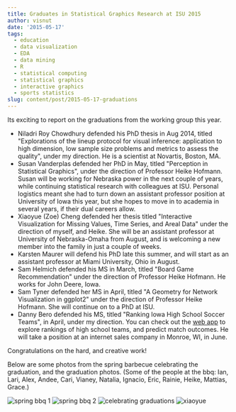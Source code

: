 ```yaml
---
title: Graduates in Statistical Graphics Research at ISU 2015
author: visnut
date: '2015-05-17'
tags:
  - education
  - data visualization
  - EDA
  - data mining
  - R
  - statistical computing
  - statistical graphics
  - interactive graphics
  - sports statistics
slug: content/post/2015-05-17-graduations
---
```


Its exciting to report on the graduations from the working group this year. 

- Niladri Roy Chowdhury defended his PhD thesis in Aug 2014, titled "Explorations of the lineup protocol for visual inference: application to high dimension, low sample size problems and metrics to assess the quality", under my direction. He is a scientist at Novartis, Boston, MA.
- Susan Vanderplas defended her PhD in May, titled "Perception in Statistical Graphics", under the direction of Professor Heike Hofmann. Susan will be working for Nebraska power in the next couple of years, while continuing statistical research with colleagues at ISU. Personal logistics meant she had to turn down an assistant professor position at University of Iowa this year, but she hopes to move in to academia in several years, if their dual careers allow.   
- Xiaoyue (Zoe) Cheng defended her thesis titled "Interactive Visualization for Missing Values, Time Series, and Areal Data" under the direction of myself, and Heike. She will be an assistant professor at University of Nebraska-Omaha from August, and is welcoming a new member into the family in just a couple of weeks. 
- Karsten Maurer will defend his PhD late this summer, and will start as an assistant professor at Miami University, Ohio in August.
- Sam Helmich defended his MS in March, titled "Board Game Recommendation" under the direction of Professor Heike Hofmann. He works for John Deere, Iowa. 
- Sam Tyner defended her MS in April, titled "A Geometry for Network Visualization in ggplot2" under the direction of Professor Heike Hofmann. She will continue on to a PhD at ISU.
- Danny Bero defended his MS, titled "Ranking Iowa High School Soccer Teams", in April, under my direction. You can check out the [web app](https://berodaniel.shinyapps.io/rankings_app) to explore rankings of high school teams, and predict match outcomes. He will take a position at an internet sales company in Monroe, WI, in June.

Congratulations on the hard, and creative work!

Below are some photos from the spring barbecue celebrating the graduation, and the graduation photos. (Some of the people at the bbq: Ian, Lari, Alex, Andee, Cari, Vianey, Natalia, Ignacio, Eric, Rainie, Heike, Mattias, Grace.)

![spring bbq 1](/post/wg-bbq-2015.jpg)
![spring bbq 2](/post/wg-bbq-2015-2.jpg)
![celebrating graduations](/post/wg-grads-2015.jpg)
![xiaoyue](/post/xiaoyue-yihui.jpg)



